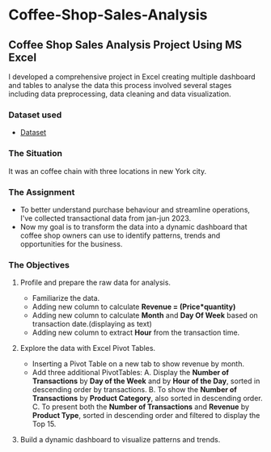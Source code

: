 # Coffee-Shop-Sales-Analysis
## Coffee Shop Sales Analysis Project Using  MS Excel

I developed a comprehensive project in Excel creating multiple dashboard and tables to analyse the data this process involved several stages including data preprocessing, data cleaning and data visualization.

### Dataset used
- <a href = "https://github.com/cspoojary/Coffee-Shop-Sales-Analysis/blob/main/Coffee%20Shop%20Sales.xlsx">Dataset</a>

### The Situation
It was an coffee chain with three locations in new York city.

### The Assignment
- To better understand purchase behaviour and streamline operations, I've collected transactional data from jan-jun 2023.
- Now my goal is to transform the data into a dynamic dashboard that coffee shop owners can use to identify patterns, trends and opportunities for the business.

### The Objectives
1. Profile and prepare the raw data for analysis.
   - Familiarize the data.
   - Adding new column to calculate **Revenue = (Price*quantity)**
   - Adding new column to calculate **Month** and **Day Of Week** based on transaction date.(displaying as text)
   - Adding new column to extract **Hour** from the transaction time.
2. Explore the data with Excel Pivot Tables.
   - Inserting a Pivot Table on a new tab to show revenue by month.
   - Add three additional PivotTables:
     A. Display the **Number of Transactions** by **Day of the Week** and by **Hour of the Day**, sorted in descending order by transactions.
     B. To show the **Number of Transactions** by **Product Category**, also sorted in descending order.
     C. To present both the **Number of Transactions** and **Revenue** by **Product Type**, sorted in descending order and filtered to display the Top 15.
   
   
4. Build a dynamic dashboard to visualize patterns and trends.
